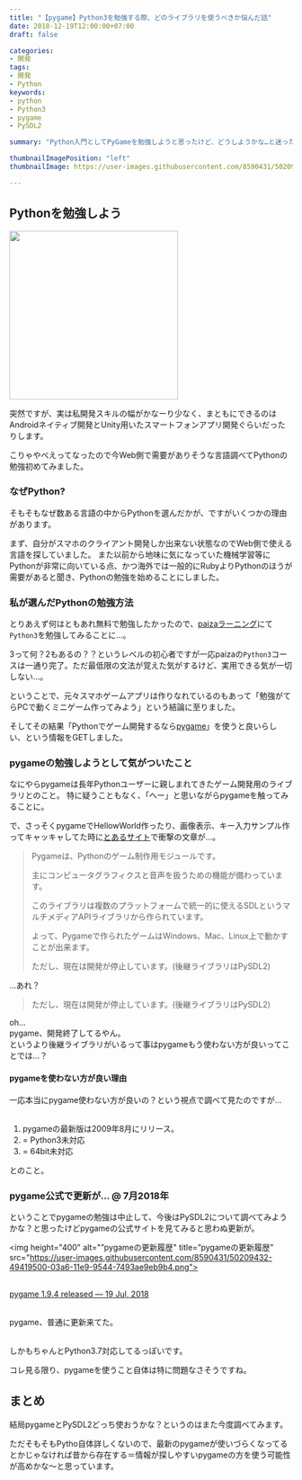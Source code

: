 ```yaml
---
title: "【pygame】Python3を勉強する際、どのライブラリを使うべきか悩んだ話"
date: 2018-12-19T12:00:00+07:00
draft: false

categories:
- 開発
tags:
- 開発
- Python
keywords:
- python
- Python3
- pygame
- PySDL2

summary: "Python入門としてPyGameを勉強しようと思ったけど、どうしようかな…と迷ったという話。pygameが今のゲーム開発にライブラリとして適任なのか調べてみました。"

thumbnailImagePosition: "left"
thumbnailImage: https://user-images.githubusercontent.com/8590431/50209656-e43a6f00-03a6-11e9-990b-32ea3538f849.png

---
```


## Pythonを勉強しよう
<img height="300" src="https://user-images.githubusercontent.com/8590431/50209656-e43a6f00-03a6-11e9-990b-32ea3538f849.png">


突然ですが、実は私開発スキルの幅がかなーり少なく、まともにできるのはAndroidネイティブ開発とUnity用いたスマートフォンアプリ開発ぐらいだったりします。

<span class="large b">こりゃやべえ</span>ってなったので今Web側で需要がありそうな言語調べてPythonの勉強初めてみました。

### なぜPython?
そもそもなぜ数ある言語の中からPythonを選んだかが、ですがいくつかの理由があります。

まず、自分がスマホのクライアント開発しか出来ない状態なのでWeb側で使える言語を探していました。
また以前から地味に気になっていた<span class="b red">機械学習等にPythonが非常に向いている</span>点、かつ<span class="b red">海外では一般的にRubyよりPythonのほうが需要がある</span>と聞き、Pythonの勉強を始めることにしました。

### 私が選んだPythonの勉強方法
とりあえず何はともあれ<span class="b">無料</span>で勉強したかったので、<a href="https://paiza.jp/works/">paizaラーニング</a>にて`Python3`を勉強してみることに…。

3って何？2もあるの？？というレベルの初心者ですが一応paizaの`Python3`コースは一通り完了。ただ<span class="red b">最低限の文法が覚えた気がするけど、実用できる気が一切しない…</span>。

ということで、元々スマホゲームアプリは作りなれているのもあって<span class="b">「勉強がてらPCで動くミニゲーム作ってみよう」</span>という結論に至りました。

そしてその結果<span class="b">「Pythonでゲーム開発するなら<a href="http://www.pygame.org/hifi.html">pygame</a>」を使うと良いらしい</span>、という情報をGETしました。

### pygameの勉強しようとして気がついたこと

なにやらpygameは長年Pythonユーザーに親しまれてきたゲーム開発用のライブラリとのこと。
特に疑うこともなく、「へー」と思いながらpygameを触ってみることに。

で、さっそくpygameでHellowWorld作ったり、画像表示、キー入力サンプル作ってキャッキャしてた時に<a href="http://gamepro.blog.jp/python/pygame/introduction">とあるサイト</a>で衝撃の文章が…。

> Pygameは、Pythonのゲーム制作用モジュールです。
>
> 主にコンピュータグラフィクスと音声を扱うための機能が備わっています。
>
> このライブラリは複数のプラットフォームで統一的に使えるSDLというマルチメディアAPIライブラリから作られています。
>
> よって、Pygameで作られたゲームはWindows、Mac、Linux上で動かすことが出来ます。
>
> ただし、現在は開発が停止しています。(後継ライブラリはPySDL2)

…あれ？

> <span class="large red b"> ただし、現在は開発が停止しています。(後継ライブラリはPySDL2)</span>

oh...  
pygame、開発終了してるやん。  
というより後継ライブラリがいるって事はpygameもう使わない方が良いってことでは…？

#### pygameを使わない方が良い理由

一応本当にpygame使わない方が良いの？という視点で調べて見たのですが…<br><br>

1. pygameの最新版は2009年8月にリリース。
2. = Python3未対応
3. = 64bit未対応

とのこと。

### pygame公式で更新が… @ 7月2018年
ということでpygameの勉強は中止して、今後は<span class="red b">PySDL2について調べてみようかな？</span>と思ったけどpygameの公式サイトを見てみると思わぬ更新が。

<img height="400" alt="”pygameの更新履歴" title=”pygameの更新履歴" src="https://user-images.githubusercontent.com/8590431/50209432-49419500-03a6-11e9-9544-7493ae9eb9b4.png">

<br><a href="https://www.pygame.org/news/2018/7/pygame-1-9-4-released">pygame 1.9.4 released — 19 Jul, 2018</a>

<br><span class="large b">pygame、普通に更新来てた。</span><br><br>

しかもちゃんとPython3.7対応してるっぽいです。

コレ見る限り、pygameを使うこと自体は特に問題なさそうですね。

## まとめ
結局pygameとPySDL2どっち使おうかな？というのはまた今度調べてみます。

ただそもそもPytho自体詳しくないので、最新のpygameが使いづらくなってるとかじゃなければ<span class="b red">昔から存在する＝情報が探しやすいpygameの方</span>を使う可能性が高めかな〜と思っています。
